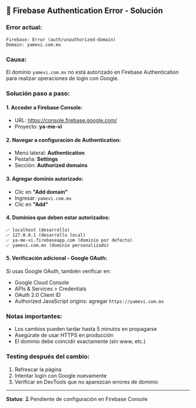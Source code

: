 ## 🚨 Firebase Authentication Error - Solución

### **Error actual:**
```
Firebase: Error (auth/unauthorized-domain)
Domain: yamevi.com.mx
```

### **Causa:**
El dominio `yamevi.com.mx` no está autorizado en Firebase Authentication para realizar operaciones de login con Google.

### **Solución paso a paso:**

#### 1. **Acceder a Firebase Console:**
- URL: https://console.firebase.google.com/
- Proyecto: **ya-me-vi**

#### 2. **Navegar a configuración de Authentication:**
- Menú lateral: **Authentication**
- Pestaña: **Settings**
- Sección: **Authorized domains**

#### 3. **Agregar dominio autorizado:**
- Clic en **"Add domain"**
- Ingresar: `yamevi.com.mx`
- Clic en **"Add"**

#### 4. **Dominios que deben estar autorizados:**
```
✅ localhost (desarrollo)
✅ 127.0.0.1 (desarrollo local)
✅ ya-me-vi.firebaseapp.com (dominio por defecto)
✅ yamevi.com.mx (dominio personalizado)
```

#### 5. **Verificación adicional - Google OAuth:**
Si usas Google OAuth, también verificar en:
- Google Cloud Console
- APIs & Services > Credentials
- OAuth 2.0 Client ID
- Authorized JavaScript origins: agregar `https://yamevi.com.mx`

### **Notas importantes:**
- Los cambios pueden tardar hasta 5 minutos en propagarse
- Asegúrate de usar HTTPS en producción
- El dominio debe coincidir exactamente (sin www, etc.)

### **Testing después del cambio:**
1. Refrescar la página
2. Intentar login con Google nuevamente
3. Verificar en DevTools que no aparezcan errores de dominio

---
**Status**: ⏳ Pendiente de configuración en Firebase Console
